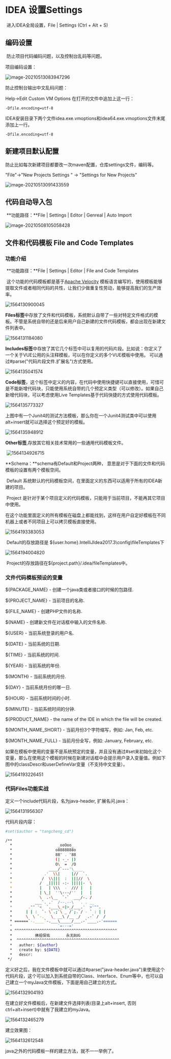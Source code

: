 # IDEA 设置Settings

​	进入IDEA全局设置，File | Settings (Ctrl + Alt + S)

## 编码设置

​	防止项目代码编码问题，以及控制台乱码等问题。

项目编码设置：

![image-20210513083947296](img/IDEASettings/image-20210513083947296.png)

防止控制台输出中文乱码问题：

Help->Edit Custom VM Options 在打开的文件中追加上这一行：

```
-Dfile.encoding=utf-8
```

IDEA安装目录下两个文件idea.exe.vmoptions和idea64.exe.vmoptions文件末尾添加上一行。

```
-Dfile.encoding=utf-8
```



## 新建项目默认配置

​	防止比如每次新建项目都要改一次maven配置，仓库settings文件，编码等。

"File"->"New Projects Settings " -> "Settings for New Projects"

![image-20210513091433559](img/IDEASettings/image-20210513091433559.png)

## 代码自动导入包

​	**功能路径：**File | Settings | Editor | Genreal | Auto Import

![image-20210508105058428](img/IDEASettings/image-20210508105058428.png)

## 文件和代码模板 File and Code Templates

### 功能介绍

​	**功能路径：**File | Settings | Editor | File and Code Templates

​	这个功能的代码模板都是基于[Apache Velocity](http://velocity.apache.org/) 模板语言编写的，使用模板能够提取文件或者相同代码的共性，让我们少做重复性劳动，能够提高我们的生产效率。

![1564130900045](./img/1564130900045.png)

​	**Files标签**中存放了文件和代码模板，系统默认自带了一些对特定文件格式的模板。不管是系统自带的还是后来用户自己新建的文件代码模板，都会出现在新建文件列表中。

![1564131184080](./img/1564131184080.png)

​	**Includes标签**中存放了其它几个标签中可以复用的代码片段。比如说：你定义了一个关于VUE公用的头注释模板，可以在你定义的多个VUE模板中使用。 可以通过#parse("代码片段文件.扩展名")方式使用。

![1564135041574](./img/1564135041574.png)

​	**Code标签**，这个标签中定义的内容，在代码中使用快捷键可以直接使用，可惜可是不能新增代码块，只能使用系统自带的几个预定义类型（可以修改）。如果自己新增代码块，可以考虑使用Live Templates基于代码快捷的方式使用代码模板。

![1564135773327](./img/1564135773327.png)

​	上图中有一个Junit4的测试方法模板，那么你在一个Junit4测试类中可以使用alt+insert就可以选择这个预定好的模板。

![1564135948912](./img/1564135948912.png)



**Other标签**,存放其它相关技术常用的一些通用代码模板文件。

​	![1564134926715](./img/1564134926715.png)

**Schema：**schema有Default和Project两种， 意思是对于下面的文件和代码模板的设置有两个模板空间。

​	Default 系统默认的代码模板空间，在里面定义的东西可以适用于所有的IDEA新建的项目。

​	Project 是针对于某个项目定义的代码模板，只能用于当前项目，不能再其它项目中使用。

​	在这个功能里面定义的所有模板在磁盘上都能找到，这样在用户自定好模板在不同机器上或者不同项目上可以拷贝模板直接使用。

![1564193383053](./img/1564193383053.png)

​	Default的存放路径是 ${user.home}\.IntelliJIdea2017.3\config\fileTemplates下

![1564194004820](./img/1564194004820.png)

​	Project的存放路径在${project.path}/.idea/fileTemplates中。

### 文件代码模板预设的变量

${PACKAGE_NAME} - 创建一个java类或者接口的时候的包路径.

${PROJECT_NAME} - 当前项目的名称.

${FILE_NAME} - 创建PHP文件的名称.

${NAME} - 创建新文件在对话框中输入的文件名称.

${USER} - 当前系统登录的用户名.

${DATE} - 当前系统的日期.

${TIME} - 当前系统的时间.

${YEAR} - 当前系统的年份.

${MONTH} - 当前系统的月份.

${DAY} - 当前系统月份的哪一日.

${HOUR} - 当前系统时间的小时.

${MINUTE} - 当前系统时间的分钟.

${PRODUCT_NAME} - the name of the IDE in which the file will be created.

${MONTH_NAME_SHORT} - 当前月份3个字符缩写，例如: Jan, Feb, etc.

${MONTH_NAME_FULL} - 当前月份全写，例如: January, February, etc.

​	如果在模板中使用的变量不是系统预定的变量，并且没有通过#set来初始化这个变量，那么在使用这个模板的时候在新建对话框中会提示用户录入变量值。例如下图中的classDescr和userDefineVar变量（不支持中文变量）。

![1564193226451](./img/1564193226451.png)

### 代码Files功能实战

定义一个include代码片段，名为java-header, 扩展名问.java：

![1564131956307](./img/1564131956307.png)

代码片段内容：

```bash
#set($author = "tangcheng_cd")

/**
  *                    _ooOoo_
  *                   o8888888o
  *                   88" . "88
  *                   (| -_- |)
  *                   O\  =  /O
  *                ____/`---'\____
  *              .'  \\|     |//  `.
  *             /  \\|||  :  |||//  \
  *            /  _||||| -:- |||||-  \
  *            |   | \\\  -  /// |   |
  *            | \_|  ''\---/''  |   |
  *            \  .-\__  `-`  ___/-. /
  *          ___`. .'  /--.--\  `. . __
  *       ."" '<  `.___\_<|>_/___.'  >'"".
  *      | | :  `- \`.;`\ _ /`;.`/ - ` : | |
  *      \  \ `-.   \_ __\ /__ _/   .-` /  /
  * ======`-.____`-.___\_____/___.-`____.-'======
  *                    `=---='
  * ^^^^^^^^^^^^^^^^^^^^^^^^^^^^^^^^^^^^^^^^^^^^^
  *          佛祖保佑       永无BUG
  *  ^^^^^^^^^^^^^^^^^^^^^^^^^^^^^^^^^^^^^^^^^^^^^
  *   author: ${author}
  *   create by: ${DATE}
  *   descr: 
 */
```

​	定义好之后，我在文件模板中就可以通过#parse("java-header.java")来使用这个代码片段，这个可以加入到系统自带的Class、Interface、Enum等中，也可以自己建立一个myJava文件模板，下面是用自己建立的方式。

![1564132904193](./img/1564132904193.png)

在建立好文件模板后，在新建文件选择列表(目录上alt+insert, 否则ctrl+alt+insert)中就有了我建立的myJava。

![1564132465279](./img/1564132465279.png)

建立效果图：

![1564132612548](./img/1564132612548.png)

java之外的代码模板一样的建立方法，就不一一举例了。

